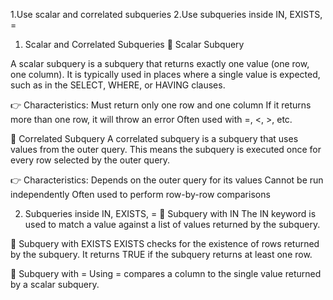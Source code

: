 1.Use scalar and correlated subqueries 
2.Use subqueries inside IN, EXISTS, =


1. Scalar and Correlated Subqueries
🔸 Scalar Subquery

A scalar subquery is a subquery that returns exactly one value (one row, one column).
It is typically used in places where a single value is expected, such as in the SELECT, WHERE, or HAVING clauses.

👉 Characteristics:
Must return only one row and one column
If it returns more than one row, it will throw an error
Often used with =, <, >, etc.

🔸 Correlated Subquery
A correlated subquery is a subquery that uses values from the outer query.
This means the subquery is executed once for every row selected by the outer query.

👉 Characteristics:
Depends on the outer query for its values
Cannot be run independently
Often used to perform row-by-row comparisons

2. Subqueries inside IN, EXISTS, =
🔸 Subquery with IN
The IN keyword is used to match a value against a list of values returned by the subquery.

🔸 Subquery with EXISTS
EXISTS checks for the existence of rows returned by the subquery.
It returns TRUE if the subquery returns at least one row.

🔸 Subquery with =
Using = compares a column to the single value returned by a scalar subquery.
